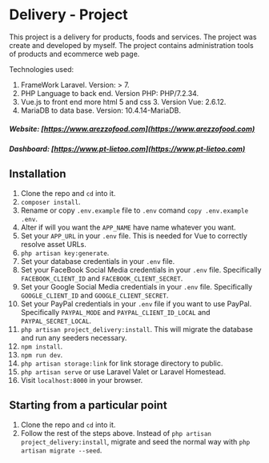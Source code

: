 # Delivery - Project

This project is a delivery for products, foods and services.
The project was create and developed by myself.
The project contains administration tools of products and ecommerce web page.

Technologies used:
1. FrameWork Laravel. Version: > 7.
1. PHP Language to back end. Version PHP: PHP/7.2.34.
1. Vue.js to front end more html 5 and css 3. Version Vue: 2.6.12.
1. MariaDB to data base. Version: 10.4.14-MariaDB.

##### Website: [https://www.arezzofood.com](https://www.arezzofood.com)
##### Dashboard: [https://www.pt-lietoo.com](https://www.pt-lietoo.com)

## Installation

1. Clone the repo and `cd` into it.
1. `composer install`.
1. Rename or copy `.env.example` file to `.env` comand `copy .env.example .env`.
1. Alter if will you want the `APP_NAME` have name whatever you want.
1. Set your `APP_URL` in your `.env` file. This is needed for Vue to correctly resolve asset URLs.
1. `php artisan key:generate`.
1. Set your database credentials in your `.env` file.
1. Set your FaceBook Social Media credentials in your `.env` file. Specifically `FACEBOOK_CLIENT_ID` and `FACEBOOK_CLIENT_SECRET`.
1. Set your Google Social Media credentials in your `.env` file. Specifically `GOOGLE_CLIENT_ID` and `GOOGLE_CLIENT_SECRET`.
1. Set your PayPal credentials in your `.env` file if you want to use PayPal. Specifically `PAYPAL_MODE` and `PAYPAL_CLIENT_ID_LOCAL` and `PAYPAL_SECRET_LOCAL`.
1. `php artisan project_delivery:install`. This will migrate the database and run any seeders necessary.
1. `npm install`.
1. `npm run dev`.
1. `php artisan storage:link` for link storage directory to public.
1. `php artisan serve` or use Laravel Valet or Laravel Homestead.
1. Visit `localhost:8000` in your browser.

## Starting from a particular point

1. Clone the repo and `cd` into it.
1. Follow the rest of the steps above. Instead of `php artisan project_delivery:install`, migrate and seed the normal way with `php artisan migrate --seed`.
